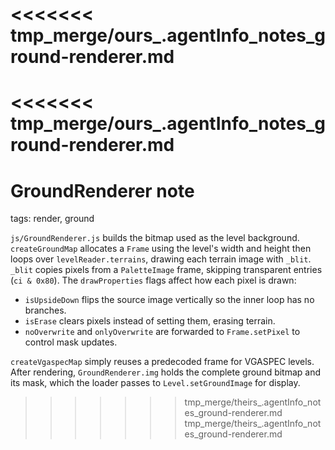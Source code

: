 <<<<<<< tmp_merge/ours_.agentInfo_notes_ground-renderer.md
=======
<<<<<<< tmp_merge/ours_.agentInfo_notes_ground-renderer.md
=======
# GroundRenderer note

tags: render, ground

`js/GroundRenderer.js` builds the bitmap used as the level background. `createGroundMap` allocates a `Frame` using the level's width and height then loops over `levelReader.terrains`, drawing each terrain image with `_blit`. `_blit` copies pixels from a `PaletteImage` frame, skipping transparent entries (`ci & 0x80`). The `drawProperties` flags affect how each pixel is drawn:
- `isUpsideDown` flips the source image vertically so the inner loop has no branches.
- `isErase` clears pixels instead of setting them, erasing terrain.
- `noOverwrite` and `onlyOverwrite` are forwarded to `Frame.setPixel` to control mask updates.

`createVgaspecMap` simply reuses a predecoded frame for VGASPEC levels.
After rendering, `GroundRenderer.img` holds the complete ground bitmap and its mask, which the loader passes to `Level.setGroundImage` for display.
>>>>>>> tmp_merge/theirs_.agentInfo_notes_ground-renderer.md
>>>>>>> tmp_merge/theirs_.agentInfo_notes_ground-renderer.md
